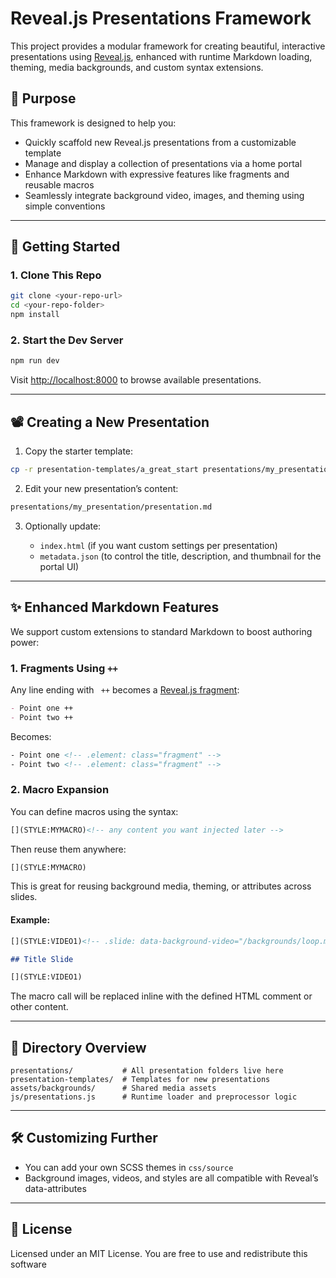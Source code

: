 # Reveal.js Presentations Framework

This project provides a modular framework for creating beautiful, interactive presentations using [Reveal.js](https://revealjs.com/), enhanced with runtime Markdown loading, theming, media backgrounds, and custom syntax extensions.

## 🎯 Purpose

This framework is designed to help you:

- Quickly scaffold new Reveal.js presentations from a customizable template
- Manage and display a collection of presentations via a home portal
- Enhance Markdown with expressive features like fragments and reusable macros
- Seamlessly integrate background video, images, and theming using simple conventions

---

## 🚀 Getting Started

### 1. Clone This Repo

```bash
git clone <your-repo-url>
cd <your-repo-folder>
npm install
```

### 2. Start the Dev Server

```bash
npm run dev
```

Visit [http://localhost:8000](http://localhost:8000) to browse available presentations.

---

## 📽️ Creating a New Presentation

1. Copy the starter template:

```bash
cp -r presentation-templates/a_great_start presentations/my_presentation
```

2. Edit your new presentation’s content:

```bash
presentations/my_presentation/presentation.md
```

3. Optionally update:

   * `index.html` (if you want custom settings per presentation)
   * `metadata.json` (to control the title, description, and thumbnail for the portal UI)

---

## ✨ Enhanced Markdown Features

We support custom extensions to standard Markdown to boost authoring power:

### 1. **Fragments Using `++`**

Any line ending with ` ++` becomes a [Reveal.js fragment](https://revealjs.com/fragments/):

```markdown
- Point one ++
- Point two ++
```

Becomes:

```html
- Point one <!-- .element: class="fragment" -->
- Point two <!-- .element: class="fragment" -->
```

### 2. **Macro Expansion**

You can define macros using the syntax:

```markdown
[](STYLE:MYMACRO)<!-- any content you want injected later -->
```

Then reuse them anywhere:

```markdown
[](STYLE:MYMACRO)
```

This is great for reusing background media, theming, or attributes across slides.

#### Example:

```markdown
[](STYLE:VIDEO1)<!-- .slide: data-background-video="/backgrounds/loop.mp4" data-background-video-loop -->

## Title Slide

[](STYLE:VIDEO1)
```

The macro call will be replaced inline with the defined HTML comment or other content.

---

## 📁 Directory Overview

```
presentations/           # All presentation folders live here
presentation-templates/  # Templates for new presentations
assets/backgrounds/      # Shared media assets
js/presentations.js      # Runtime loader and preprocessor logic
```

---

## 🛠️ Customizing Further

* You can add your own SCSS themes in `css/source`
* Background images, videos, and styles are all compatible with Reveal’s data-attributes

---

## 📜 License

Licensed under an MIT License. You are free to use and redistribute this software

